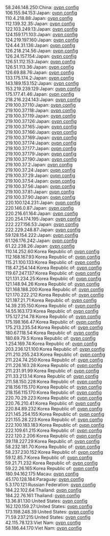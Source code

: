 58.246.148.250:China: [ovpn config](vpn/58_246_148_250.ovpn)  
106.155.94.153:Japan: [ovpn config](vpn/106_155_94_153.ovpn)  
110.4.218.88:Japan: [ovpn config](vpn/110_4_218_88.ovpn)  
112.139.32.35:Japan: [ovpn config](vpn/112_139_32_35.ovpn)  
122.103.249.13:Japan: [ovpn config](vpn/122_103_249_13.ovpn)  
124.159.171.103:Japan: [ovpn config](vpn/124_159_171_103.ovpn)  
124.219.197.160:Japan: [ovpn config](vpn/124_219_197_160.ovpn)  
124.44.31.136:Japan: [ovpn config](vpn/124_44_31_136.ovpn)  
126.218.214.56:Japan: [ovpn config](vpn/126_218_214_56.ovpn)  
126.24.157.154:Japan: [ovpn config](vpn/126_24_157_154.ovpn)  
126.51.112.153:Japan: [ovpn config](vpn/126_51_112_153.ovpn)  
126.51.113.36:Japan: [ovpn config](vpn/126_51_113_36.ovpn)  
126.69.88.76:Japan: [ovpn config](vpn/126_69_88_76.ovpn)  
133.175.174.2:Japan: [ovpn config](vpn/133_175_174_2.ovpn)  
143.189.153.152:Japan: [ovpn config](vpn/143_189_153_152.ovpn)  
153.219.239.129:Japan: [ovpn config](vpn/153_219_239_129.ovpn)  
175.177.41.46:Japan: [ovpn config](vpn/175_177_41_46.ovpn)  
218.216.224.143:Japan: [ovpn config](vpn/218_216_224_143.ovpn)  
219.100.37.110:Japan: [ovpn config](vpn/219_100_37_110.ovpn)  
219.100.37.118:Japan: [ovpn config](vpn/219_100_37_118.ovpn)  
219.100.37.119:Japan: [ovpn config](vpn/219_100_37_119.ovpn)  
219.100.37.126:Japan: [ovpn config](vpn/219_100_37_126.ovpn)  
219.100.37.165:Japan: [ovpn config](vpn/219_100_37_165.ovpn)  
219.100.37.166:Japan: [ovpn config](vpn/219_100_37_166.ovpn)  
219.100.37.169:Japan: [ovpn config](vpn/219_100_37_169.ovpn)  
219.100.37.174:Japan: [ovpn config](vpn/219_100_37_174.ovpn)  
219.100.37.177:Japan: [ovpn config](vpn/219_100_37_177.ovpn)  
219.100.37.179:Japan: [ovpn config](vpn/219_100_37_179.ovpn)  
219.100.37.190:Japan: [ovpn config](vpn/219_100_37_190.ovpn)  
219.100.37.2:Japan: [ovpn config](vpn/219_100_37_2.ovpn)  
219.100.37.24:Japan: [ovpn config](vpn/219_100_37_24.ovpn)  
219.100.37.29:Japan: [ovpn config](vpn/219_100_37_29.ovpn)  
219.100.37.54:Japan: [ovpn config](vpn/219_100_37_54.ovpn)  
219.100.37.56:Japan: [ovpn config](vpn/219_100_37_56.ovpn)  
219.100.37.81:Japan: [ovpn config](vpn/219_100_37_81.ovpn)  
219.100.37.90:Japan: [ovpn config](vpn/219_100_37_90.ovpn)  
220.100.124.231:Japan: [ovpn config](vpn/220_100_124_231.ovpn)  
220.146.0.87:Japan: [ovpn config](vpn/220_146_0_87.ovpn)  
220.216.61.164:Japan: [ovpn config](vpn/220_216_61_164.ovpn)  
220.254.174.195:Japan: [ovpn config](vpn/220_254_174_195.ovpn)  
222.227.156.53:Japan: [ovpn config](vpn/222_227_156_53.ovpn)  
222.229.248.87:Japan: [ovpn config](vpn/222_229_248_87.ovpn)  
59.128.154.222:Japan: [ovpn config](vpn/59_128_154_222.ovpn)  
61.126.176.242:Japan: [ovpn config](vpn/61_126_176_242.ovpn)  
61.22.238.26:Japan: [ovpn config](vpn/61_22_238_26.ovpn)  
110.14.252.60:Korea Republic of: [ovpn config](vpn/110_14_252_60.ovpn)  
112.168.167.93:Korea Republic of: [ovpn config](vpn/112_168_167_93.ovpn)  
115.21.100.133:Korea Republic of: [ovpn config](vpn/115_21_100_133.ovpn)  
118.47.254.144:Korea Republic of: [ovpn config](vpn/118_47_254_144.ovpn)  
119.67.247.137:Korea Republic of: [ovpn config](vpn/119_67_247_137.ovpn)  
121.131.234.25:Korea Republic of: [ovpn config](vpn/121_131_234_25.ovpn)  
121.148.94.26:Korea Republic of: [ovpn config](vpn/121_148_94_26.ovpn)  
121.168.188.200:Korea Republic of: [ovpn config](vpn/121_168_188_200.ovpn)  
121.170.222.212:Korea Republic of: [ovpn config](vpn/121_170_222_212.ovpn)  
121.187.21.71:Korea Republic of: [ovpn config](vpn/121_187_21_71.ovpn)  
14.39.235.150:Korea Republic of: [ovpn config](vpn/14_39_235_150.ovpn)  
14.55.163.173:Korea Republic of: [ovpn config](vpn/14_55_163_173.ovpn)  
175.127.214.78:Korea Republic of: [ovpn config](vpn/175_127_214_78.ovpn)  
175.198.166.47:Korea Republic of: [ovpn config](vpn/175_198_166_47.ovpn)  
175.213.235.54:Korea Republic of: [ovpn config](vpn/175_213_235_54.ovpn)  
180.67.118.54:Korea Republic of: [ovpn config](vpn/180_67_118_54.ovpn)  
180.69.79.5:Korea Republic of: [ovpn config](vpn/180_69_79_5.ovpn)  
1.254.169.74:Korea Republic of: [ovpn config](vpn/1_254_169_74.ovpn)  
203.236.121.100:Korea Republic of: [ovpn config](vpn/203_236_121_100.ovpn)  
211.210.255.243:Korea Republic of: [ovpn config](vpn/211_210_255_243.ovpn)  
211.224.74.250:Korea Republic of: [ovpn config](vpn/211_224_74_250.ovpn)  
211.226.163.28:Korea Republic of: [ovpn config](vpn/211_226_163_28.ovpn)  
211.231.91.99:Korea Republic of: [ovpn config](vpn/211_231_91_99.ovpn)  
211.33.213.14:Korea Republic of: [ovpn config](vpn/211_33_213_14.ovpn)  
211.58.150.228:Korea Republic of: [ovpn config](vpn/211_58_150_228.ovpn)  
218.156.115.170:Korea Republic of: [ovpn config](vpn/218_156_115_170.ovpn)  
218.156.115.170:Korea Republic of: [ovpn config](vpn/218_156_115_170.ovpn)  
220.70.29.223:Korea Republic of: [ovpn config](vpn/220_70_29_223.ovpn)  
220.76.210.41:Korea Republic of: [ovpn config](vpn/220_76_210_41.ovpn)  
220.84.89.232:Korea Republic of: [ovpn config](vpn/220_84_89_232.ovpn)  
221.145.254.155:Korea Republic of: [ovpn config](vpn/221_145_254_155.ovpn)  
221.155.28.223:Korea Republic of: [ovpn config](vpn/221_155_28_223.ovpn)  
222.100.183.183:Korea Republic of: [ovpn config](vpn/222_100_183_183.ovpn)  
222.109.61.215:Korea Republic of: [ovpn config](vpn/222_109_61_215.ovpn)  
222.120.2.206:Korea Republic of: [ovpn config](vpn/222_120_2_206.ovpn)  
39.118.227.29:Korea Republic of: [ovpn config](vpn/39_118_227_29.ovpn)  
58.232.181.70:Korea Republic of: [ovpn config](vpn/58_232_181_70.ovpn)  
58.237.230.152:Korea Republic of: [ovpn config](vpn/58_237_230_152.ovpn)  
59.12.85.7:Korea Republic of: [ovpn config](vpn/59_12_85_7.ovpn)  
59.21.71.232:Korea Republic of: [ovpn config](vpn/59_21_71_232.ovpn)  
59.22.26.165:Korea Republic of: [ovpn config](vpn/59_22_26_165.ovpn)  
180.94.162.175:Macau: [ovpn config](vpn/180_94_162_175.ovpn)  
45.170.128.184:Paraguay: [ovpn config](vpn/45_170_128_184.ovpn)  
5.3.170.121:Russian Federation: [ovpn config](vpn/5_3_170_121.ovpn)  
184.22.102.64:Thailand: [ovpn config](vpn/184_22_102_64.ovpn)  
184.22.76.161:Thailand: [ovpn config](vpn/184_22_76_161.ovpn)  
13.36.81.130:United States: [ovpn config](vpn/13_36_81_130.ovpn)  
162.120.159.27:United States: [ovpn config](vpn/162_120_159_27.ovpn)  
173.198.248.39:United States: [ovpn config](vpn/173_198_248_39.ovpn)  
71.59.237.215:United States: [ovpn config](vpn/71_59_237_215.ovpn)  
42.115.78.123:Viet Nam: [ovpn config](vpn/42_115_78_123.ovpn)  
58.186.44.170:Viet Nam: [ovpn config](vpn/58_186_44_170.ovpn)  
